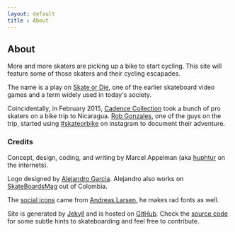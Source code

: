 ```yaml
---
layout: default
title : About
---
```

## About
More and more skaters are picking up a bike to start cycling. This site will feature some of those skaters and their cycling escapades.

The name is a play on [Skate or Die](https://en.wikipedia.org/wiki/Skate_or_Die!), one of the earlier skateboard video games and a term widely used in today's society.

Coincidentally, in February 2015, [Cadence Collection](http://www.cadencecollection.com/) took a bunch of pro skaters on a bike trip to Nicaragua. [Rob Gonzales](https://www.instagram.com/chillrobgee/), one of the guys on the trip, started using [#skateorbike](https://www.instagram.com/explore/tags/skateorbike/) on instagram to document their adventure.

### Credits
Concept, design, coding, and writing by Marcel Appelman (aka [huphtur](https://huphtur.nl/) on the internets).

Logo designed by [Alejandro Garcia](https://www.instagram.com/lecassette/). Alejandro also works on [SkateBoardsMag](http://www.skateboardsmagazine.com/) out of Colombia.

The [social icons](https://github.com/larsenwork/web.svg.min) came from [Andreas Larsen](http://larsenwork.com/), he makes rad fonts as well.

Site is generated by [Jekyll](http://jekyllrb.com/) and is hosted on [GitHub](https://github.com/). Check the [source code](https://github.com/skateorbike) for some subtle hints to skateboarding and feel free to contribute.
